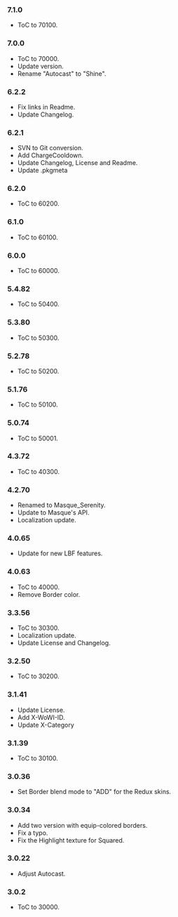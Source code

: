 ### 7.1.0 ###

- ToC to 70100.

### 7.0.0 ###

- ToC to 70000.
- Update version.
- Rename "Autocast" to "Shine".

### 6.2.2 ###

- Fix links in Readme.
- Update Changelog.

### 6.2.1 ###

- SVN to Git conversion.
- Add ChargeCooldown.
- Update Changelog, License and Readme.
- Update .pkgmeta

### 6.2.0 ###

- ToC to 60200.

### 6.1.0 ###

- ToC to 60100.

### 6.0.0 ###

- ToC to 60000.

### 5.4.82 ###

- ToC to 50400.

### 5.3.80 ###

- ToC to 50300.

### 5.2.78 ###

- ToC to 50200.

### 5.1.76 ###

- ToC to 50100.

### 5.0.74 ###

- ToC to 50001.

### 4.3.72 ###

- ToC to 40300.

### 4.2.70 ###

- Renamed to Masque_Serenity.
- Update to Masque's API.
- Localization update.

### 4.0.65 ###

- Update for new LBF features.

### 4.0.63 ###

- ToC to 40000.
- Remove Border color.

### 3.3.56 ###

- ToC to 30300.
- Localization update.
- Update License and Changelog.

### 3.2.50 ###

- ToC to 30200.

### 3.1.41 ###

- Update License.
- Add X-WoWI-ID.
- Update X-Category

### 3.1.39 ###

- ToC to 30100.

### 3.0.36 ###

- Set Border blend mode to "ADD" for the Redux skins.

### 3.0.34 ###

- Add two version with equip-colored borders.
- Fix a typo.
- Fix the Highlight texture for Squared.

### 3.0.22 ###

- Adjust Autocast.

### 3.0.2 ###

- ToC to 30000.
